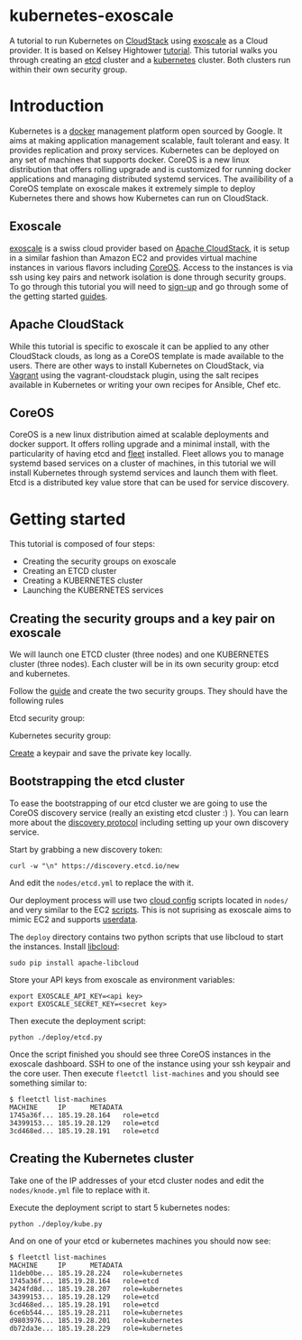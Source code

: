 # kubernetes-exoscale

A tutorial to run Kubernetes on [CloudStack](http://cloudstack.apache.org) using [exoscale](http://www.exoscale.ch) as a Cloud provider. It is based on Kelsey Hightower [tutorial](https://github.com/kelseyhightower/kubernetes-fleet-tutorial). This tutorial walks you through creating an [etcd](https://github.com/coreos/etcd) cluster and a [kubernetes](https://github.com/GoogleCloudPlatform/kubernetes) cluster. Both clusters run within their own security group.

# Introduction

Kubernetes is a [docker](http://docker.io) management platform open sourced by Google. It aims at making application management scalable, fault tolerant and easy. It provides replication and proxy services. Kubernetes can be deployed on any set of machines that supports docker. CoreOS is a new linux distribution that offers rolling upgrade and is customized for running docker applications and managing distributed systemd services. The availibility of a CoreOS template on exoscale makes it extremely simple to deploy Kubernetes there and shows how Kubernetes can run on CloudStack.

## Exoscale

[exoscale](http://www.exoscale.ch) is a swiss cloud provider based on [Apache CloudStack](http://cloudstack.apache.org), it is setup in a similar fashion than Amazon EC2 and provides virtual machine instances in various flavors including [CoreOS](http://coreos.com). Access to the instances is via ssh using key pairs and network isolation is done through security groups. To go through this tutorial you will need to [sign-up](https://portal.exoscale.ch/register) and go through some of the getting started [guides](https://community.exoscale.ch/compute/tutorials/getting-started/).

## Apache CloudStack

While this tutorial is specific to exoscale it can be applied to any other CloudStack clouds, as long as a CoreOS template is made available to the users. There are other ways to install Kubernetes on CloudStack, via [Vagrant](http://www.vagrantup.com) using the vagrant-cloudstack plugin, using the salt recipes available in Kubernetes or writing your own recipes for Ansible, Chef etc. 

## CoreOS

CoreOS is a new linux distribution aimed at scalable deployments and docker support. It offers rolling upgrade and a minimal install, with the particularity of having etcd and [fleet](https://coreos.com/using-coreos/clustering/) installed. Fleet allows you to manage systemd based services on a cluster of machines, in this tutorial we will install Kubernetes through systemd services and launch them with fleet. Etcd is a distributed key value store that can be used for service discovery.

# Getting started

This tutorial is composed of four steps:

* Creating the security groups on exoscale
* Creating an ETCD cluster
* Creating a KUBERNETES cluster
* Launching the KUBERNETES services

## Creating the security groups and a key pair on exoscale

We will launch one ETCD cluster (three nodes) and one KUBERNETES cluster (three nodes). Each cluster will be in its own security group: etcd and kubernetes.

Follow the [guide](https://community.exoscale.ch/compute/tutorials/firewall/introduction-to-security-groups/) and create the two security groups. They should have the following rules

Etcd security group:

Kubernetes security group:

[Create](https://community.exoscale.ch/compute/tutorials/getting-started/ssh-keypairs/) a keypair and save the private key locally.

## Bootstrapping the etcd cluster

To ease the bootstrapping of our etcd cluster we are going to use the CoreOS discovery service (really an existing etcd cluster :) ).
You can learn more about the [discovery protocol](https://github.com/coreos/etcd/blob/master/Documentation/discovery-protocol.md) including setting up your own discovery service.

Start by grabbing a new discovery token:

```
curl -w "\n" https://discovery.etcd.io/new
```

And edit the `nodes/etcd.yml` to replace the <token> with it.

Our deployment process will use two [cloud config](https://coreos.com/docs/cluster-management/setup/cloudinit-cloud-config/) scripts located in `nodes/` and very similar to the EC2 [scripts](https://coreos.com/docs/running-coreos/cloud-providers/ec2/). This is not suprising as exoscale aims to mimic EC2 and supports [userdata](https://community.exoscale.ch/compute/tutorials/automation/bootstrap-your-instances-with-cloudinit-and-user-data/).

The `deploy` directory contains two python scripts that use libcloud to start the instances.
Install [libcloud](http://libcloud.apache.org):

```
sudo pip install apache-libcloud
```

Store your API keys from exoscale as environment variables:

```
export EXOSCALE_API_KEY=<api key>
export EXOSCALE_SECRET_KEY=<secret key>
```

Then execute the deployment script:

```
python ./deploy/etcd.py
```

Once the script finished you should see three CoreOS instances in the exoscale dashboard. SSH to one of the instance using your ssh keypair and the core user.
Then execute `fleetctl list-machines` and you should see something similar to:

```
$ fleetctl list-machines
MACHINE		IP		METADATA
1745a36f...	185.19.28.164	role=etcd
34399153...	185.19.28.129	role=etcd
3cd468ed...	185.19.28.191	role=etcd
```

## Creating the Kubernetes cluster

Take one of the IP addresses of your etcd cluster nodes and edit the `nodes/knode.yml` file to replace <ip> with it.

Execute the deployment script to start 5 kubernetes nodes:

```
python ./deploy/kube.py
```

And on one of your etcd or kubernetes machines you should now see:

```
$ fleetctl list-machines
MACHINE		IP		METADATA
11deb0be...	185.19.28.224	role=kubernetes
1745a36f...	185.19.28.164	role=etcd
3424fd8d...	185.19.28.207	role=kubernetes
34399153...	185.19.28.129	role=etcd
3cd468ed...	185.19.28.191	role=etcd
6ce6b544...	185.19.28.211	role=kubernetes
d9803976...	185.19.28.201	role=kubernetes
db72da3e...	185.19.28.229	role=kubernetes

```


